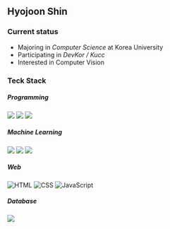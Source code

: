 ## Hyojoon Shin 

### Current status 
- Majoring in *Computer Science* at Korea University 
- Participating in *DevKor / Kucc* 
- Interested in Computer Vision 

### Teck Stack

##### Programming
<span>
<img src="https://img.shields.io/badge/c-%2300599C.svg?style=for-the-badge&logo=c&logoColor=white">
</span>
<span>
<img src="https://img.shields.io/badge/c++-%2300599C.svg?style=for-the-badge&logo=c%2B%2B&logoColor=white">
</span>
<span> 
<img src="https://img.shields.io/badge/python-3670A0?style=for-the-badge&logo=python&logoColor=ffdd54">
</span>

##### Machine Learning 
<span> 
<img src="https://img.shields.io/badge/numpy-%23013243.svg?style=for-the-badge&logo=numpy&logoColor=white">
</span>
<span>
<img src="https://img.shields.io/badge/PyTorch-%23EE4C2C.svg?style=for-the-badge&logo=PyTorch&logoColor=white">
</span>
<span> 
<img src="https://img.shields.io/badge/TensorFlow-%23FF6F00.svg?style=for-the-badge&logo=TensorFlow&logoColor=white">
</span>

##### Web 
<span>
<img alt="HTML" src="https://img.shields.io/badge/HTML5-E34F26?style=for-the-badge&logo=HTML5&logoColor=white" />
</span>
<span>
<img alt="CSS" src="https://img.shields.io/badge/CSS3-1572B6?style=for-the-badge&logo=CSS3&logoColor=white" />
</span>
<span>
<img alt="JavaScript" src="https://img.shields.io/badge/JavaScript-F7DF1E?style=for-the-badge&logo=JavaScript&logoColor=white" />
</span>

##### Database 
<img src="https://img.shields.io/badge/mysql-%2300f.svg?style=for-the-badge&logo=mysql&logoColor=white">

<!--
**Storkycold/Storkycold** is a ✨ _special_ ✨ repository because its `README.md` (this file) appears on your GitHub profile.

Here are some ideas to get you started:

- 🔭 I’m currently working on ...
- 🌱 I’m currently learning ...
- 👯 I’m looking to collaborate on ...
- 🤔 I’m looking for help with ...
- 💬 Ask me about ...
- 📫 How to reach me: ...
- 😄 Pronouns: ...
- ⚡ Fun fact: ...
-->
